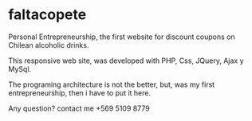 faltacopete
===========

Personal Entrepreneurship, the first website for discount coupons on Chilean alcoholic drinks.

This responsive web site, was developed with PHP, Css, JQuery, Ajax y MySql.

The programing architecture is not the better, but, was my first entrepreneurship, then i have to put it here.

Any question? contact me +569 5109 8779
